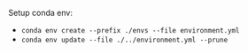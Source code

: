 Setup conda env: 
- `conda env create --prefix ./envs --file environment.yml `
- `conda env update --file ./../environment.yml --prune`
